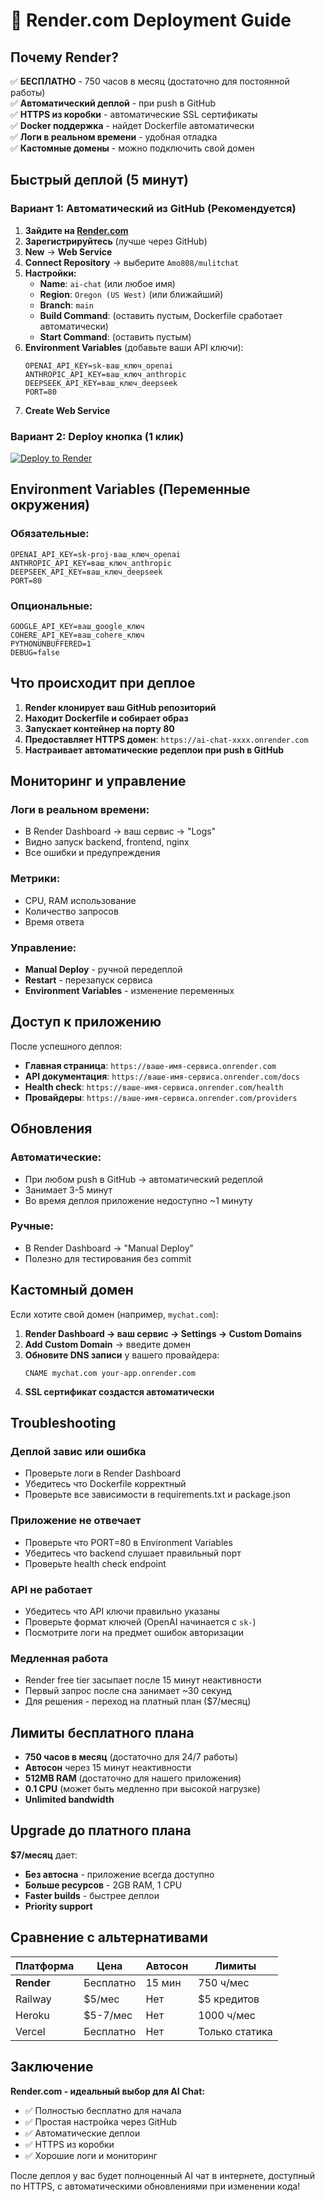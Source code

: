 # 🚀 Render.com Deployment Guide

## Почему Render?

✅ **БЕСПЛАТНО** - 750 часов в месяц (достаточно для постоянной работы)  
✅ **Автоматический деплой** - при push в GitHub  
✅ **HTTPS из коробки** - автоматические SSL сертификаты  
✅ **Docker поддержка** - найдет Dockerfile автоматически  
✅ **Логи в реальном времени** - удобная отладка  
✅ **Кастомные домены** - можно подключить свой домен  

## Быстрый деплой (5 минут)

### Вариант 1: Автоматический из GitHub (Рекомендуется)

1. **Зайдите на [Render.com](https://render.com)**
2. **Зарегистрируйтесь** (лучше через GitHub)
3. **New** → **Web Service**
4. **Connect Repository** → выберите `Amo808/mulitchat`
5. **Настройки:**
   - **Name**: `ai-chat` (или любое имя)
   - **Region**: `Oregon (US West)` (или ближайший)
   - **Branch**: `main`
   - **Build Command**: (оставить пустым, Dockerfile сработает автоматически)
   - **Start Command**: (оставить пустым)
6. **Environment Variables** (добавьте ваши API ключи):
   ```
   OPENAI_API_KEY=sk-ваш_ключ_openai
   ANTHROPIC_API_KEY=ваш_ключ_anthropic
   DEEPSEEK_API_KEY=ваш_ключ_deepseek
   PORT=80
   ```
7. **Create Web Service**

### Вариант 2: Deploy кнопка (1 клик)

[![Deploy to Render](https://render.com/images/deploy-to-render-button.svg)](https://render.com/deploy?repo=https://github.com/Amo808/mulitchat)

## Environment Variables (Переменные окружения)

### Обязательные:
```env
OPENAI_API_KEY=sk-proj-ваш_ключ_openai
ANTHROPIC_API_KEY=ваш_ключ_anthropic
DEEPSEEK_API_KEY=ваш_ключ_deepseek
PORT=80
```

### Опциональные:
```env
GOOGLE_API_KEY=ваш_google_ключ
COHERE_API_KEY=ваш_cohere_ключ
PYTHONUNBUFFERED=1
DEBUG=false
```

## Что происходит при деплое

1. **Render клонирует ваш GitHub репозиторий**
2. **Находит Dockerfile и собирает образ**
3. **Запускает контейнер на порту 80**
4. **Предоставляет HTTPS домен**: `https://ai-chat-xxxx.onrender.com`
5. **Настраивает автоматические редеплои при push в GitHub**

## Мониторинг и управление

### Логи в реальном времени:
- В Render Dashboard → ваш сервис → "Logs"
- Видно запуск backend, frontend, nginx
- Все ошибки и предупреждения

### Метрики:
- CPU, RAM использование
- Количество запросов
- Время ответа

### Управление:
- **Manual Deploy** - ручной передеплой
- **Restart** - перезапуск сервиса
- **Environment Variables** - изменение переменных

## Доступ к приложению

После успешного деплоя:
- **Главная страница**: `https://ваше-имя-сервиса.onrender.com`
- **API документация**: `https://ваше-имя-сервиса.onrender.com/docs`
- **Health check**: `https://ваше-имя-сервиса.onrender.com/health`
- **Провайдеры**: `https://ваше-имя-сервиса.onrender.com/providers`

## Обновления

### Автоматические:
- При любом push в GitHub → автоматический редеплой
- Занимает 3-5 минут
- Во время деплоя приложение недоступно ~1 минуту

### Ручные:
- В Render Dashboard → "Manual Deploy"
- Полезно для тестирования без commit

## Кастомный домен

Если хотите свой домен (например, `mychat.com`):

1. **Render Dashboard → ваш сервис → Settings → Custom Domains**
2. **Add Custom Domain** → введите домен
3. **Обновите DNS записи** у вашего провайдера:
   ```
   CNAME mychat.com your-app.onrender.com
   ```
4. **SSL сертификат создастся автоматически**

## Troubleshooting

### Деплой завис или ошибка
- Проверьте логи в Render Dashboard
- Убедитесь что Dockerfile корректный
- Проверьте все зависимости в requirements.txt и package.json

### Приложение не отвечает
- Проверьте что PORT=80 в Environment Variables
- Убедитесь что backend слушает правильный порт
- Проверьте health check endpoint

### API не работает
- Убедитесь что API ключи правильно указаны
- Проверьте формат ключей (OpenAI начинается с `sk-`)
- Посмотрите логи на предмет ошибок авторизации

### Медленная работа
- Render free tier засыпает после 15 минут неактивности
- Первый запрос после сна занимает ~30 секунд
- Для решения - переход на платный план ($7/месяц)

## Лимиты бесплатного плана

- **750 часов в месяц** (достаточно для 24/7 работы)
- **Автосон** через 15 минут неактивности  
- **512MB RAM** (достаточно для нашего приложения)
- **0.1 CPU** (может быть медленно при высокой нагрузке)
- **Unlimited bandwidth**

## Upgrade до платного плана

**$7/месяц** дает:
- **Без автосна** - приложение всегда доступно
- **Больше ресурсов** - 2GB RAM, 1 CPU
- **Faster builds** - быстрее деплои
- **Priority support**

## Сравнение с альтернативами

| Платформа | Цена | Автосон | Лимиты |
|-----------|------|---------|---------|
| **Render** | Бесплатно | 15 мин | 750 ч/мес |
| Railway | $5/мес | Нет | $5 кредитов |
| Heroku | $5-7/мес | Нет | 1000 ч/мес |
| Vercel | Бесплатно | Нет | Только статика |

## Заключение

**Render.com - идеальный выбор для AI Chat:**
- ✅ Полностью бесплатно для начала
- ✅ Простая настройка через GitHub
- ✅ Автоматические деплои
- ✅ HTTPS из коробки
- ✅ Хорошие логи и мониторинг

После деплоя у вас будет полноценный AI чат в интернете, доступный по HTTPS, с автоматическими обновлениями при изменении кода!
